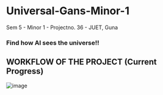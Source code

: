 # Universal-Gans-Minor-1
 Sem 5 - Minor 1 - Projectno. 36 - JUET, Guna
 
### Find how AI sees the universe!!

## WORKFLOW OF THE PROJECT (Current Progress)
![image](https://user-images.githubusercontent.com/74897823/202380941-39104f09-bcd3-405e-b8b0-57fecdcb1ff5.png)
